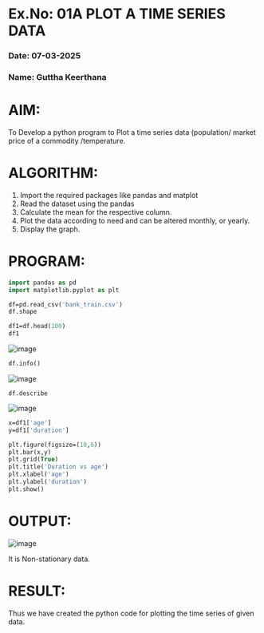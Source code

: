 # Ex.No: 01A PLOT A TIME SERIES DATA
###  Date: 07-03-2025
### Name:  Guttha Keerthana 

# AIM:
To Develop a python program to Plot a time series data (population/ market price of a commodity
/temperature.
# ALGORITHM:
1. Import the required packages like pandas and matplot
2. Read the dataset using the pandas
3. Calculate the mean for the respective column.
4. Plot the data according to need and can be altered monthly, or yearly.
5. Display the graph.
# PROGRAM:
```p
import pandas as pd
import matplotlib.pyplot as plt

df=pd.read_csv('bank_train.csv')
df.shape

df1=df.head(100)
df1
```
![image](https://github.com/user-attachments/assets/582c0b95-a143-413a-8087-f10dbe939e8d)
```p
df.info()
```
![image](https://github.com/user-attachments/assets/5b07aac1-c506-44bb-b0f8-b7a9893888d9)

```
df.describe
```
![image](https://github.com/user-attachments/assets/e95bd9e6-cba5-499a-b9d4-a13c50fa4b13)

```p
x=df1['age']
y=df1['duration']

plt.figure(figsize=(10,6))
plt.bar(x,y)
plt.grid(True)
plt.title('Duration vs age')
plt.xlabel('age')
plt.ylabel('duration')
plt.show()
```

# OUTPUT:
![image](https://github.com/user-attachments/assets/b5848d73-0a6f-41d1-bbb6-a6ee2c417916)

It is Non-stationary data.

# RESULT:
Thus we have created the python code for plotting the time series of given data.
